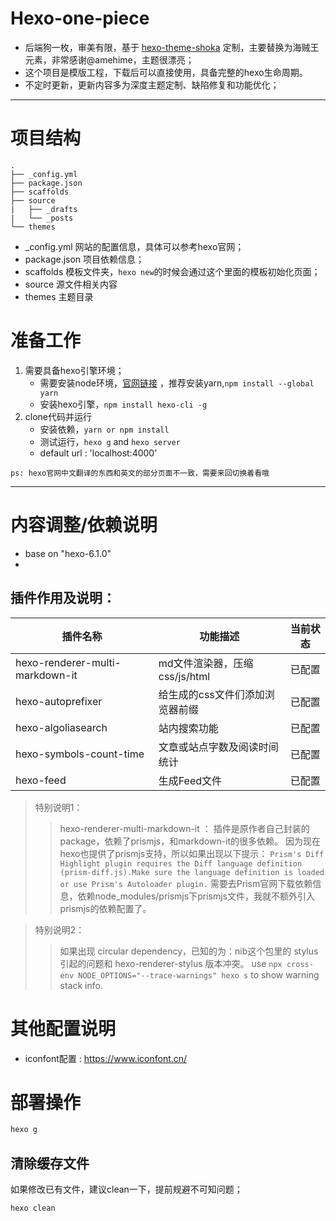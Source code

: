 # Hexo-one-piece
 - 后端狗一枚，审美有限，基于 [hexo-theme-shoka](https://github.com/amehime/hexo-theme-shoka) 定制，主要替换为海贼王元素，非常感谢@amehime，主题很漂亮；
 - 这个项目是模版工程，下载后可以直接使用，具备完整的hexo生命周期。
 - 不定时更新，更新内容多为深度主题定制、缺陷修复和功能优化；

---

# 项目结构
```text
.
├── _config.yml
├── package.json
├── scaffolds
├── source
|   ├── _drafts
|   └── _posts
└── themes
```
- _config.yml 网站的配置信息，具体可以参考hexo官网；
- package.json 项目依赖信息；
- scaffolds 模板文件夹，`hexo new`的时候会通过这个里面的模板初始化页面；
- source 源文件相关内容
- themes 主题目录


# 准备工作
1. 需要具备hexo引擎环境；
   - 需要安装node环境，[官网链接](https://nodejs.org/en/) ，推荐安装yarn,`npm install --global yarn`
   - 安装hexo引擎，`npm install hexo-cli -g` 
2. clone代码并运行
   - 安装依赖，`yarn or npm install `
   - 测试运行，`hexo g` and `hexo server`
   - default url : 'localhost:4000' 
   
`ps: hexo官网中文翻译的东西和英文的部分页面不一致，需要来回切换着看哦`  

---
# 内容调整/依赖说明
- base on "hexo-6.1.0" 
- 

## 插件作用及说明：

| 插件名称                            | 功能描述                  | 当前状态 |
|---------------------------------|-----------------------|------|
| hexo-renderer-multi-markdown-it | md文件渲染器，压缩css/js/html | 已配置  |
| hexo-autoprefixer               | 给生成的css文件们添加浏览器前缀     | 已配置  |
| hexo-algoliasearch              | 站内搜索功能                | 已配置  |
| hexo-symbols-count-time         | 文章或站点字数及阅读时间统计        | 已配置  |
| hexo-feed                       | 生成Feed文件              | 已配置  |

> 特别说明1：
>>  hexo-renderer-multi-markdown-it ： 插件是原作者自己封装的package，依赖了prismjs，和markdown-it的很多依赖。
>>  因为现在hexo也提供了prismjs支持，所以如果出现以下提示：
>>  `Prism's Diff Highlight plugin requires the Diff language definition (prism-diff.js).Make sure the language definition is loaded or use Prism's Autoloader plugin.`
>>  需要去Prism官网下载依赖信息，依赖node_modules/prismjs下prismjs文件，我就不额外引入prismjs的依赖配置了。

> 特别说明2：
>>  如果出现 circular dependency，已知的为：nib这个包里的 stylus 引起的问题和 hexo-renderer-stylus 版本冲突。
>>  use `npx cross-env NODE_OPTIONS="--trace-warnings" hexo s` to show warning stack info.

# 其他配置说明
- iconfont配置  : https://www.iconfont.cn/

# 部署操作
```bash
hexo g 
```

## 清除缓存文件
如果修改已有文件，建议clean一下，提前规避不可知问题；
```bash
hexo clean
```